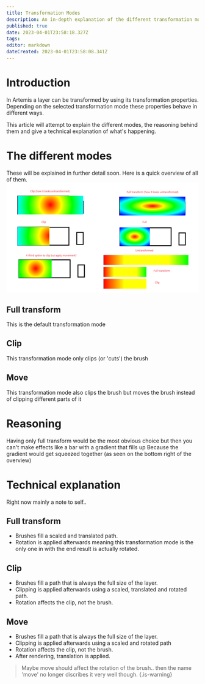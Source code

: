```yaml
---
title: Transformation Modes
description: An in-depth explanation of the different transformation modes
published: true
date: 2023-04-01T23:58:18.327Z
tags: 
editor: markdown
dateCreated: 2023-04-01T23:58:08.341Z
---
```


# Introduction
In Artemis a layer can be transformed by using its transformation properties. Depending on the selected transformation mode these properties behave in different ways.

This article will attempt to explain the different modes, the reasoning behind them and give a technical explanation of what's happening.

# The different modes
These will be explained in further detail soon. Here is a quick overview of all of them.
![transformation-modes-overview.png](/profiles/transformation-modes-overview.png)

## Full transform
This is the default transformation mode 

## Clip
This transformation mode only clips (or 'cuts') the brush

## Move
This transformation mode also clips the brush but moves the brush instead of clipping different parts of it

# Reasoning
Having only full transform would be the most obvious choice but then you can't make effects like a bar with a gradient that fills up
Because the gradient would get squeezed together (as seen on the bottom right of the overview)

# Technical explanation
Right now mainly a note to self..

## Full transform
- Brushes fill a scaled and translated path. 
- Rotation is applied afterwards meaning this transformation mode is the only one in with the end result is actually rotated.

## Clip
- Brushes fill a path that is always the full size of the layer.  
- Clipping is applied afterwards using a scaled, translated and rotated path. 
- Rotation affects the clip, not the brush.

## Move
- Brushes fill a path that is always the full size of the layer.  
- Clipping is applied afterwards using a scaled and rotated path
- Rotation affects the clip, not the brush.
- After rendering, translation is applied.

> Maybe move should affect the rotation of the brush.. then the name 'move' no longer discribes it very well though.
{.is-warning}


